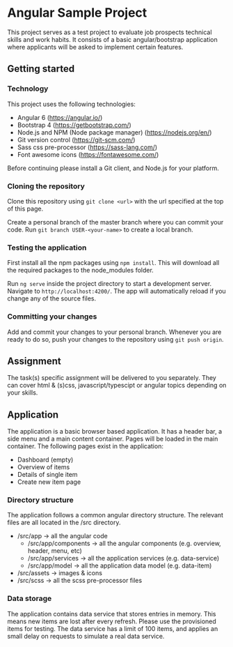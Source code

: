 # Angular Sample Project

This project serves as a test project to evaluate job prospects technical skills and work habits.
It consists of a basic angular/bootstrap application where applicants will be asked to implement certain features.

## Getting started

### Technology

This project uses the following technologies:

* Angular 6 (https://angular.io/)
* Bootstrap 4 (https://getbootstrap.com/)
* Node.js and NPM (Node package manager) (https://nodejs.org/en/)
* Git version control (https://git-scm.com/)
* Sass css pre-processor (https://sass-lang.com/)
* Font awesome icons (https://fontawesome.com/)

Before continuing please install a Git client, and Node.js for your platform.

### Cloning the repository

Clone this repository using `git clone <url>` with the url specified at the top of this page.

Create a personal branch of the master branch where you can commit your code. Run `git branch USER-<your-name>` to create a local branch.

### Testing the application

First install all the npm packages using `npm install`. This will download all the required packages to the node_modules folder.

Run `ng serve` inside the project directory to start a development server. Navigate to `http://localhost:4200/`. The app will automatically reload if you change any of the source files.

### Committing your changes

Add and commit your changes to your personal branch. Whenever you are ready to do so, push your changes to the repository using `git push origin`.

## Assignment

The task(s) specific assignment will be delivered to you separately. They can cover html & (s)css, javascript/typescipt or angular topics depending on your skills.

## Application

The application is a basic browser based application. It has a header bar, a side menu and a main content container. Pages will be loaded in the main container.
The following pages exist in the application:

* Dashboard (empty)
* Overview of items
* Details of single item
* Create new item page

### Directory structure

The application follows a common angular directory structure. The relevant files are all located in the /src directory.

* /src/app -> all the angular code
    * /src/app/components -> all the angular components (e.g. overview, header, menu, etc)
    * /src/app/services -> all the application services (e.g. data-service)
    * /src/app/model -> all the application data model (e.g. data-item)
* /src/assets -> images & icons
* /src/scss -> all the scss pre-processor files

### Data storage

The application contains data service that stores entries in memory. This means new items are lost after every refresh. Please use the provisioned items for testing. The data service has a limit of 100 items, and applies an small delay on requests to simulate a real data service.

